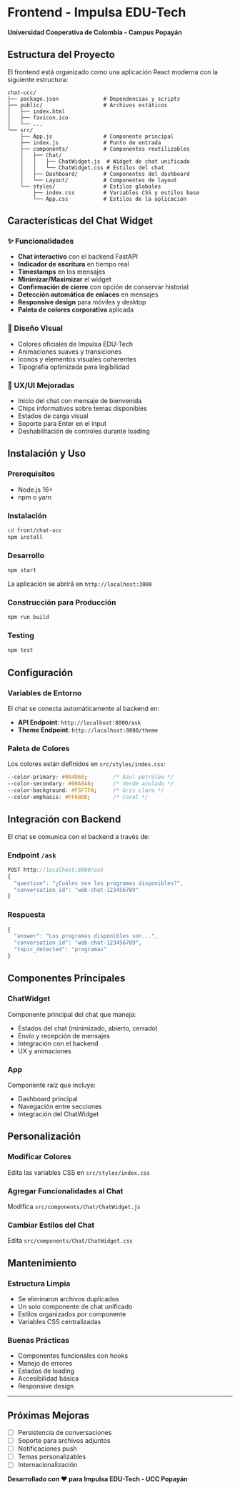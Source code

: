 # Frontend - Impulsa EDU-Tech
**Universidad Cooperativa de Colombia - Campus Popayán**

## Estructura del Proyecto

El frontend está organizado como una aplicación React moderna con la siguiente estructura:

```
chat-ucc/
├── package.json              # Dependencias y scripts
├── public/                   # Archivos estáticos
│   ├── index.html
│   ├── favicon.ico
│   └── ...
└── src/
    ├── App.js                # Componente principal
    ├── index.js              # Punto de entrada
    ├── components/           # Componentes reutilizables
    │   ├── Chat/
    │   │   ├── ChatWidget.js  # Widget de chat unificado
    │   │   └── ChatWidget.css # Estilos del chat
    │   ├── Dashboard/        # Componentes del dashboard
    │   └── Layout/           # Componentes de layout
    └── styles/               # Estilos globales
        ├── index.css         # Variables CSS y estilos base
        └── App.css           # Estilos de la aplicación
```

## Características del Chat Widget

### ✨ Funcionalidades
- **Chat interactivo** con el backend FastAPI
- **Indicador de escritura** en tiempo real
- **Timestamps** en los mensajes
- **Minimizar/Maximizar** el widget
- **Confirmación de cierre** con opción de conservar historial
- **Detección automática de enlaces** en mensajes
- **Responsive design** para móviles y desktop
- **Paleta de colores corporativa** aplicada

### 🎨 Diseño Visual
- Colores oficiales de Impulsa EDU-Tech
- Animaciones suaves y transiciones
- Iconos y elementos visuales coherentes
- Tipografía optimizada para legibilidad

### 🚀 UX/UI Mejoradas
- Inicio del chat con mensaje de bienvenida
- Chips informativos sobre temas disponibles
- Estados de carga visual
- Soporte para Enter en el input
- Deshabilitación de controles durante loading

## Instalación y Uso

### Prerequisitos
- Node.js 16+ 
- npm o yarn

### Instalación
```bash
cd front/chat-ucc
npm install
```

### Desarrollo
```bash
npm start
```
La aplicación se abrirá en `http://localhost:3000`

### Construcción para Producción
```bash
npm run build
```

### Testing
```bash
npm test
```

## Configuración

### Variables de Entorno
El chat se conecta automáticamente al backend en:
- **API Endpoint**: `http://localhost:8000/ask`
- **Theme Endpoint**: `http://localhost:8000/theme`

### Paleta de Colores
Los colores están definidos en `src/styles/index.css`:
```css
--color-primary: #0A4D68;        /* Azul petróleo */
--color-secondary: #00A8A8;      /* Verde azulado */
--color-background: #F5F7FA;     /* Gris claro */
--color-emphasis: #FF6B6B;       /* Coral */
```

## Integración con Backend

El chat se comunica con el backend a través de:

### Endpoint `/ask`
```javascript
POST http://localhost:8000/ask
{
  "question": "¿Cuáles son los programas disponibles?",
  "conversation_id": "web-chat-123456789"
}
```

### Respuesta
```javascript
{
  "answer": "Los programas disponibles son...",
  "conversation_id": "web-chat-123456789",
  "topic_detected": "programas"
}
```

## Componentes Principales

### ChatWidget
Componente principal del chat que maneja:
- Estados del chat (minimizado, abierto, cerrado)
- Envío y recepción de mensajes
- Integración con el backend
- UX y animaciones

### App
Componente raíz que incluye:
- Dashboard principal
- Navegación entre secciones
- Integración del ChatWidget

## Personalización

### Modificar Colores
Edita las variables CSS en `src/styles/index.css`

### Agregar Funcionalidades al Chat
Modifica `src/components/Chat/ChatWidget.js`

### Cambiar Estilos del Chat
Edita `src/components/Chat/ChatWidget.css`

## Mantenimiento

### Estructura Limpia
- Se eliminaron archivos duplicados
- Un solo componente de chat unificado
- Estilos organizados por componente
- Variables CSS centralizadas

### Buenas Prácticas
- Componentes funcionales con hooks
- Manejo de errores
- Estados de loading
- Accesibilidad básica
- Responsive design

---

## Próximas Mejoras
- [ ] Persistencia de conversaciones
- [ ] Soporte para archivos adjuntos
- [ ] Notificaciones push
- [ ] Temas personalizables
- [ ] Internacionalización

**Desarrollado con ❤️ para Impulsa EDU-Tech - UCC Popayán**
